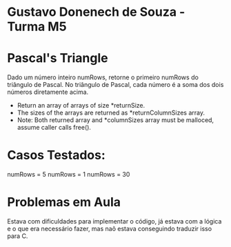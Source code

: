 # Gustavo Donenech de Souza - Turma M5 

# Pascal's Triangle

Dado um número inteiro numRows, retorne o primeiro numRows do triângulo de Pascal.
No triângulo de Pascal, cada número é a soma dos dois números diretamente acima.

 * Return an array of arrays of size *returnSize.
 * The sizes of the arrays are returned as *returnColumnSizes array.
 * Note: Both returned array and *columnSizes array must be malloced, assume caller calls free().

# Casos Testados:
numRows = 5
numRows = 1
numRows = 30

# Problemas em Aula
Estava com dificuldades para implementar o código, já estava com a lógica e o que era necessário fazer, mas naõ estava conseguindo traduzir isso para C.
